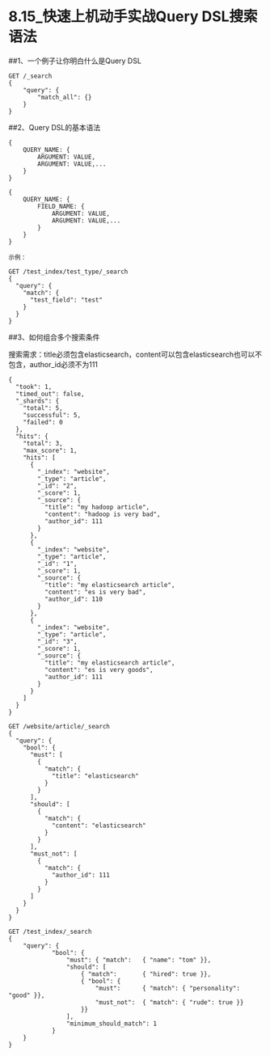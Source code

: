 # 8.15_快速上机动手实战Query DSL搜索语法

##1、一个例子让你明白什么是Query DSL

    GET /_search
    {
        "query": {
            "match_all": {}
        }
    }

##2、Query DSL的基本语法

    {
        QUERY_NAME: {
            ARGUMENT: VALUE,
            ARGUMENT: VALUE,...
        }
    }
    
    {
        QUERY_NAME: {
            FIELD_NAME: {
                ARGUMENT: VALUE,
                ARGUMENT: VALUE,...
            }
        }
    }
    
    示例：
    
    GET /test_index/test_type/_search 
    {
      "query": {
        "match": {
          "test_field": "test"
        }
      }
    }

##3、如何组合多个搜索条件

搜索需求：title必须包含elasticsearch，content可以包含elasticsearch也可以不包含，author_id必须不为111

    {
      "took": 1,
      "timed_out": false,
      "_shards": {
        "total": 5,
        "successful": 5,
        "failed": 0
      },
      "hits": {
        "total": 3,
        "max_score": 1,
        "hits": [
          {
            "_index": "website",
            "_type": "article",
            "_id": "2",
            "_score": 1,
            "_source": {
              "title": "my hadoop article",
              "content": "hadoop is very bad",
              "author_id": 111
            }
          },
          {
            "_index": "website",
            "_type": "article",
            "_id": "1",
            "_score": 1,
            "_source": {
              "title": "my elasticsearch article",
              "content": "es is very bad",
              "author_id": 110
            }
          },
          {
            "_index": "website",
            "_type": "article",
            "_id": "3",
            "_score": 1,
            "_source": {
              "title": "my elasticsearch article",
              "content": "es is very goods",
              "author_id": 111
            }
          }
        ]
      }
    }
    
    GET /website/article/_search
    {
      "query": {
        "bool": {
          "must": [
            {
              "match": {
                "title": "elasticsearch"
              }
            }
          ],
          "should": [
            {
              "match": {
                "content": "elasticsearch"
              }
            }
          ],
          "must_not": [
            {
              "match": {
                "author_id": 111
              }
            }
          ]
        }
      }
    }
    
    GET /test_index/_search
    {
        "query": {
                "bool": {
                    "must": { "match":   { "name": "tom" }},
                    "should": [
                        { "match":       { "hired": true }},
                        { "bool": {
                            "must":      { "match": { "personality": "good" }},
                            "must_not":  { "match": { "rude": true }}
                        }}
                    ],
                    "minimum_should_match": 1
                }
        }
    }




